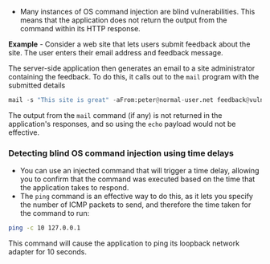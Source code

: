 - Many instances of OS command injection are blind vulnerabilities. This means that the application does not return the output from the command within its HTTP response.

**Example** - 
Consider a web site that lets users submit feedback about the site. The user enters their email address and feedback message.

The server-side application then generates an email to a site administrator containing the feedback. To do this, it calls out to the `mail` program with the submitted details

```python
mail -s "This site is great" -aFrom:peter@normal-user.net feedback@vulnerable-website.com
```
The output from the `mail` command (if any) is not returned in the application's responses, and so using the `echo` payload would not be effective.

### Detecting blind OS command injection using time delays
- You can use an injected command that will trigger a time delay, allowing you to confirm that the command was executed based on the time that the application takes to respond.
- The `ping` command is an effective way to do this, as it lets you specify the number of ICMP packets to send, and therefore the time taken for the command to run:
```bash
ping -c 10 127.0.0.1 
```
This command will cause the application to ping its loopback network adapter for 10 seconds.